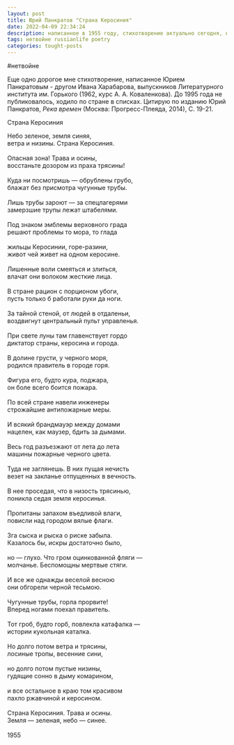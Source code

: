 ```yaml
---
layout: post
title: Юрий Панкратов "Страна Керосиния"
date: 2022-04-09 22:34:24
description: написанное в 1955 году, стихотворение актуально сегодня, как никогда
tags: нетвойне russianlife poetry
categories: tought-posts
---
```

#нетвойне

Еще одно дорогое мне стихотворение, написанное Юрием Панкратовым - другом Ивана Харабарова, выпускников Литературного института им. Горького (1962, курс А. А. Коваленкова). До 1995 года не публиковалось, ходило по стране в списках. Цитирую по изданию Юрий Панкратов, _Река времен_ (Москва: Прогресс-Плеяда, 2014), С. 19-21.

Страна Керосиния

<html>
      <head>
        Небо зеленое, земля синяя,<br>
        ветра и низины. Страна Керосиния.<br>
        <br>
        Опасная зона! Трава и осины,<br>
        восстаньте дозором из праха трясины!<br>
        <br>
        Куда ни посмотришь — обрублены грубо,<br>
        блажат без присмотра чугунные трубы.<br>
        <br>
        Лишь трубы зароют — за спецлагерями<br>
        замерзшие трупы лежат штабелями.<br>
        <br>
        Под знаком эмблемы верховного града<br>
        решают проблемы то мора, то глада<br>
        <br>
        жильцы Керосинии, горе-разини,<br>
        живот чей живет на одном керосине.<br>
        <br>
        Лишенные воли смеяться и злиться,<br>
        влачат они волоком жесткие лица.<br>
        <br>
        В стране рацион с порционом убоги,<br>
        пусть только б работали руки да ноги.<br>
        <br>
        За тайной стеной, от людей в отдаленьи,<br>
        воздвигнут центральный пульт управленья.<br>
        <br>
        При свете луны там главенствует гордо<br>
        диктатор страны, керосина и города.<br>
        <br>
        В долине грусти, у черного моря,<br>
        родился правитель в городе горя.<br>
        <br>
        Фигура его, будто кура, поджара,<br>
        он боле всего боится пожара.<br>
        <br>
        По всей стране навели инженеры<br>
        строжайшие антипожарные меры.<br>
        <br>
        И всякий брандмауэр между домами<br>
        нацелен, как маузер, бдить за дымами.<br>
        <br>
        Весь год разъезжают от лета до лета<br>
        машины пожарные черного цвета.<br>
        <br>
        Туда не заглянешь. В них пущая нечисть<br>
        везет на закланье отпущенных в вечность.<br>
        <br>
        В нее проседая, что в низость трясинью,<br>
        поникла седая земля керосинья.<br>
        <br>
        Пропитаны запахом въедливой влаги,<br>
        повисли над городом вялые флаги.<br>
        <br>
        Зга сыска и рыска о риске забыла.<br>
        Казалось бы, искры достаточно было,<br>
        <br>
        но — глухо. Что гром оцинкованной фляги —<br>
        молчанье. Беспомощны мертвые стяги.<br>
        <br>
        И все же однажды веселой весною<br>
        они обгорели черной тесьмою.<br>
        <br>
        Чугунные трубы, горла прорвите!<br>
        Вперед ногами поехал правитель.<br>
        <br>
        Тот гроб, будто горб, повлекла катафалка —<br>
        истории кукольная каталка.<br>
        <br>
        Но долго потом ветра и трясины,<br>
        лосиные тропы, весенние сини,<br>
        <br>
        но долго потом пустые низины,<br>
        гудящие сонно в дыму комарином,<br>
        <br>
        и все остальное в краю том красивом<br>
        пахло ржавчиной и керосином.<br>
        <br>
        Страна Керосиния. Трава и осины.<br>
        Земля — зеленая, небо — синее.<br>
        <br>
        1955
           </head>
    </html>
